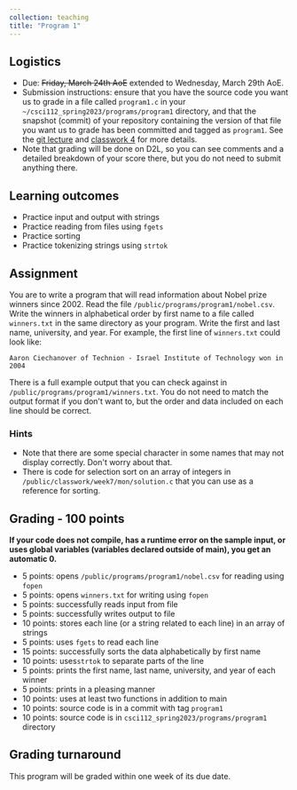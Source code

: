 ```yaml
---
collection: teaching
title: "Program 1"
---
```


## Logistics
* Due: ~~Friday, March 24th AoE~~ extended to Wednesday, March 29th AoE.
* Submission instructions: ensure that you have the source code you want us to
	grade in a file called `program1.c` in your `~/csci112_spring2023/programs/program1`
	directory, and that the snapshot (commit) of your repository containing the version of that file you want us to grade has been committed and
	tagged as `program1`. See the [git lecture](https://lgw2.github.io/teaching/csci112-spring-2023/lectures/lecture2) and [classwork 4](https://lgw2.github.io/teaching/csci112-spring-2023/classwork/classwork4) for more
	details.
* Note that grading will be done on D2L, so you can see comments and a
	 detailed breakdown of your score there, but you do not need to submit
	anything there.

## Learning outcomes
* Practice input and output with strings
* Practice reading from files using `fgets`
* Practice sorting
* Practice tokenizing strings using `strtok`

## Assignment

You are to write a program that will read information about Nobel prize winners
since 2002. Read the file `/public/programs/program1/nobel.csv`. Write the
winners in alphabetical order by first name to a file called `winners.txt` in
the same directory as your program. Write the first and last name, university,
and year. For example, the first line of `winners.txt` could look like:

```
Aaron Ciechanover of Technion - Israel Institute of Technology won in 2004
```

There is a full example output that you can check against in
`/public/programs/program1/winners.txt`. You do not need to match the output
format if you don't want to, but the order and data included on each line
should be correct.

### Hints

* Note that there are some special character in some names that may not display
correctly. Don't worry about that.
* There is code for selection sort on an array of integers in `/public/classwork/week7/mon/solution.c` that
you can use as a reference for sorting.

## Grading - 100 points
**If your code does not compile, has a runtime error on the sample input,
or uses global variables (variables declared outside of main), you get an
automatic 0.**
* 5 points: opens `/public/programs/program1/nobel.csv` for reading using `fopen`
* 5 points: opens `winners.txt` for writing using `fopen`
* 5 points: successfully reads input from file
* 5 points: successfully writes output to file
* 10 points: stores each line (or a string related to each line) in an array of strings
* 5 points: uses `fgets` to read each line
* 15 points: successfully sorts the data alphabetically by first name
* 10 points: uses`strtok` to separate parts of the line
* 5 points: prints the first name, last name, university, and year of each
	winner
* 5 points: prints in a pleasing manner
* 10 points: uses at least two functions in addition to main
* 10 points: source code is in a commit with tag `program1`
* 10 points: source code is in `csci112_spring2023/programs/program1` directory

## Grading turnaround
This program will be graded within one week of its due date.
